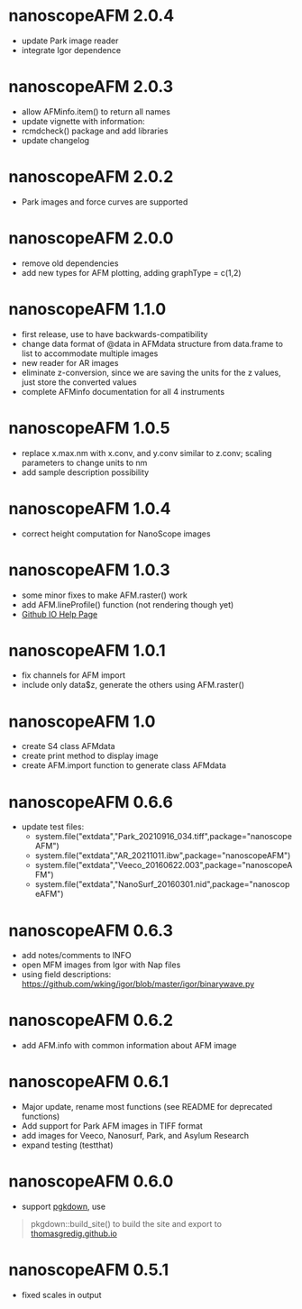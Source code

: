 # nanoscopeAFM 2.0.4

* update Park image reader
* integrate Igor dependence


# nanoscopeAFM 2.0.3

* allow AFMinfo.item() to return all names
* update vignette with information: 
* rcmdcheck() package and add libraries
* update changelog

# nanoscopeAFM 2.0.2

* Park images and force curves are supported

# nanoscopeAFM 2.0.0

* remove old dependencies
* add new types for AFM plotting, adding graphType = c(1,2)


# nanoscopeAFM 1.1.0

* first release, use to have backwards-compatibility
* change data format of @data in AFMdata structure from data.frame to list to accommodate multiple images
* new reader for AR images
* eliminate z-conversion, since we are saving the units for the z values, just store the converted values
* complete AFMinfo documentation for all 4 instruments

# nanoscopeAFM 1.0.5

* replace x.max.nm with x.conv, and y.conv similar to z.conv; scaling parameters to change units to nm
* add sample description possibility

# nanoscopeAFM 1.0.4

* correct height computation for NanoScope images

# nanoscopeAFM 1.0.3

* some minor fixes to make AFM.raster() work
* add AFM.lineProfile() function (not rendering though yet)
* [Github IO Help Page](https://thomasgredig.github.io/nanoscopeAFM/)

# nanoscopeAFM 1.0.1

* fix channels for AFM import
* include only data$z, generate the others using AFM.raster()


# nanoscopeAFM 1.0

* create S4 class AFMdata
* create print method to display image
* create AFM.import function to generate class AFMdata


# nanoscopeAFM 0.6.6

* update test files:
  - system.file("extdata","Park_20210916_034.tiff",package="nanoscopeAFM")
  - system.file("extdata","AR_20211011.ibw",package="nanoscopeAFM")
  - system.file("extdata","Veeco_20160622.003",package="nanoscopeAFM")
  - system.file("extdata","NanoSurf_20160301.nid",package="nanoscopeAFM")



# nanoscopeAFM 0.6.3

* add notes/comments to INFO
* open MFM images from Igor with Nap files
* using field descriptions: https://github.com/wking/igor/blob/master/igor/binarywave.py


# nanoscopeAFM 0.6.2

* add AFM.info with common information about AFM image


# nanoscopeAFM 0.6.1

* Major update, rename most functions (see README for deprecated functions)
* Add support for Park AFM images in TIFF format
* add images for Veeco, Nanosurf, Park, and Asylum Research
* expand testing (testthat)


# nanoscopeAFM 0.6.0

* support [pgkdown](https://pkgdown.r-lib.org/), use
> pkgdown::build_site()
to build the site and export to [thomasgredig.github.io](https://thomasgredig.github.io)


# nanoscopeAFM 0.5.1

* fixed scales in output
